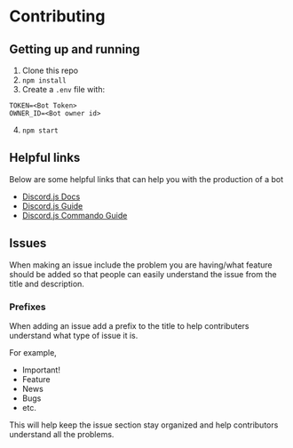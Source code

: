# Contributing

## Getting up and running
1. Clone this repo
2. `npm install`
3. Create a `.env` file with:
```
TOKEN=<Bot Token>
OWNER_ID=<Bot owner id>
```
4. `npm start`


## Helpful links
Below are some helpful links that can help you with the production of a bot

* [Discord.js Docs](https://discord.js.org/#/docs/main/stable/general/welcome)
* [Discord.js Guide](https://anidiotsguide_old.gitbooks.io/discord-js-bot-guide/content/getting-started/the-long-version.html)
* [Discord.js Commando Guide](https://dragonfire535.gitbooks.io/discord-js-commando-beginners-guide/content/)

## Issues 
When making an issue include the problem you are having/what feature should be added so that people can easily understand the issue from the title and description. 

### Prefixes
When adding an issue add a prefix to the title to help contributers understand what type of issue it is. 

For example, 
  + Important!
  + Feature
  + News
  + Bugs
  + etc.

This will help keep the issue section stay organized and help contributors understand all the problems. 
